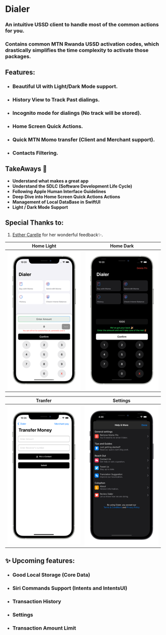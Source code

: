 # Dialer

### An intuitive USSD client to handle most of the common actions for you.
### Contains common MTN Rwanda USSD activation codes, which drastically simplifies the time complexity to activate those packages. 


## Features:
* ### Beautiful UI with Light/Dark Mode support.
* ### History View to Track Past dialings.
* ### Incognito mode for dialings (No track will be stored).
* ### Home Screen Quick Actions.
* ### Quick MTN Momo transfer (Client and Merchant support).
* ### Contacts Filtering.

## TakeAways 🚀

- **Understand what makes a great app**
- **Understand the SDLC (Software Development Life Cycle)**
- **Following Apple Human Interface Guidelines**
- **Deep Dive into Home Screen Quick Actions Actions**
- **Management of Local DataBase in SwiftUI**
- **Light / Dark Mode Support**

## Special Thanks to:

1. [Esther Carelle](https://github.com/esthcarelle) for her wonderful feedback✨.

Home Light                 |  Home Dark
:-------------------------:|:-------------------------:
![](light.png)  |  ![](dark.png)

Tranfer                    |  Settings
:-------------------------:|:-------------------------:
![](send.png)  |  ![](settings.png)
## ✨ Upcoming features:

* ### Good Local Storage (Core Data)
* ### Siri Commands Support (Intents and IntentsUI)
* ### Transaction History
* ### Settings
* ### Transaction Amount Limit 

